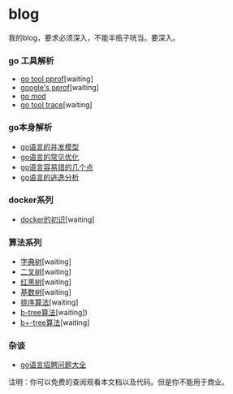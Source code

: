 # blog
我的blog，要求必须深入，不能半瓶子咣当。要深入。

### go 工具解析
- [go tool pprof](https://github.com/googege/blog/tree/master/go/tool/pprof/README.md)[waiting]
- [google's pprof](https://github.com/googege/blog/tree/master/go/tool/gpprof/README.md)[waiting]
- [go mod](https://github.com/googege/blog/tree/master/go/tool/goMod/README.md)
- [go tool trace](https://github.com/googege/blog/tree/master/go/tool/trace/README.md)[waiting]
### go本身解析
- [go语言的并发模型](https://github.com/googege/blog/tree/master/go/go/concurrency/README.md)
- [go语言的常见优化](https://github.com/googege/blog/tree/master/go/go/optimization/README.md)
- [go语言容易错的几个点](https://github.com/googege/blog/tree/master/go/go/important/README.md)
- [go语言的逃逸分析](https://github.com/googege/blog/tree/master/go/go/escape-analysis/README.md)
### docker系列
- [docker的初识](https://github.com/googege/blog/tree/master/docker/helloWorld/README.md)[waiting]
### 算法系列
- [字典树](https://github.com/googege/blog/tree/master/algorithm/trie-tree/README.md)[waiting]
- [二叉树](https://github.com/googege/blog/tree/master/algorithm/binary-tree/README.md)[waiting]
- [红黑树](https://github.com/googege/blog/tree/master/algorithm/red-black-tree/README.md)[waiting]
- [基数树](https://github.com/googege/blog/tree/master/algorithm/radix-tree/README.md)[waiting]
- [排序算法](https://github.com/googege/blog/tree/master/algorithm/sequence/README.md)[waiting]
- [b-tree算法](https://github.com/googege/blog/tree/master/algorithm/b-tree/README.md)[waiting])
- [b+-tree算法](https://github.com/googege/blog/tree/master/algorithm/b+-tree/README.md)[waiting]
### 杂谈
- [go语言招聘问题大全](https://github.com/googege/blog/tree/master/mixtalk/go-application-question/README.md)

注明：你可以免费的查阅观看本文档以及代码。但是你不能用于商业。

